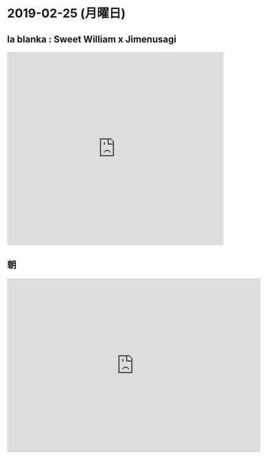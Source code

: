 # 2019-02-25 (月曜日)

## la blanka : Sweet William x Jimenusagi

<iframe allow="autoplay *; encrypted-media *;" frameborder="0" height="450" style="width:100%;max-width:660px;overflow:hidden;background:transparent;" sandbox="allow-forms allow-popups allow-same-origin allow-scripts allow-storage-access-by-user-activation allow-top-navigation-by-user-activation" src="https://embed.music.apple.com/jp/album/la-blanka/1435040001"></iframe>

## 朝

<iframe height='405' width='590' frameborder='0' allowtransparency='true' scrolling='no' src='https://www.strava.com/activities/2173621667/embed/e8acc3c96832442fa2990282c9c30ca6646f3444'></iframe>
